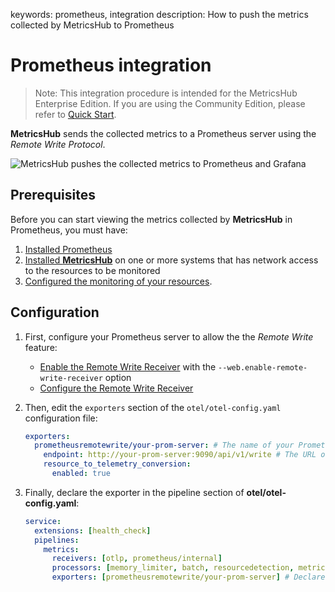 keywords: prometheus, integration
description: How to push the metrics collected by MetricsHub to Prometheus

# Prometheus integration

<!-- MACRO{toc|fromDepth=1|toDepth=2|id=toc} -->

> Note: This integration procedure is intended for the MetricsHub Enterprise Edition. If you are using the Community Edition, please refer to [Quick Start](../guides/quick-start-community-prometheus.md).

**MetricsHub** sends the collected metrics to a Prometheus server using the *Remote Write Protocol*.

![MetricsHub pushes the collected metrics to Prometheus and Grafana](../images/metricshub-prometheus-diagram.png)


## Prerequisites

Before you can start viewing the metrics collected by **MetricsHub** in Prometheus, you must have:

1. [Installed Prometheus](../guides/quick-start-community-prometheus.md#step-2-install-prometheus)
2. [Installed **MetricsHub**](../installation/index.md) on one or more systems that has network access to the resources to be monitored
3. [Configured the monitoring of your resources](../configuration/configure-monitoring.md).

## Configuration

1. First, configure your Prometheus server to allow the the *Remote Write* feature:

   * [Enable the Remote Write Receiver](https://prometheus.io/docs/prometheus/latest/feature_flags/#remote-write-receiver) with the `--web.enable-remote-write-receiver` option
   * [Configure the Remote Write Receiver](https://prometheus.io/docs/prometheus/latest/configuration/configuration/#remote_write)

2. Then, edit the `exporters` section of the `otel/otel-config.yaml` configuration file:

    ```yaml
    exporters:
      prometheusremotewrite/your-prom-server: # The name of your Prometheus server
        endpoint: http://your-prom-server:9090/api/v1/write # The URL of your Prometheus server
        resource_to_telemetry_conversion:
          enabled: true
    ```
3. Finally, declare the exporter in the pipeline section of **otel/otel-config.yaml**:

    ```yaml
    service:
      extensions: [health_check]
      pipelines:
        metrics:
          receivers: [otlp, prometheus/internal]
          processors: [memory_limiter, batch, resourcedetection, metricstransform]
          exporters: [prometheusremotewrite/your-prom-server] # Declare your prometheus prometheusremotewrite exporter
    ```